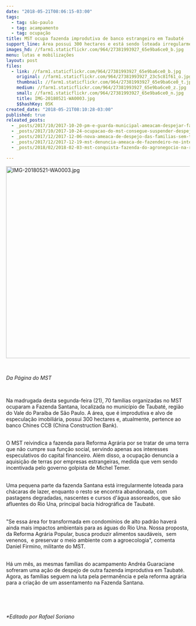 ```yaml
---
date: "2018-05-21T08:06:15-03:00"
tags:
  - tag: são-paulo
  - tag: acampamento
  - tag: ocupação
title: MST ocupa fazenda improdutiva de banco estrangeiro em Taubaté
support_line: Área possui 300 hectares e está sendo loteada irregularmente
images_hd: //farm1.staticflickr.com/964/27381993927_65e9ba6ce0_b.jpg
menu: lutas e mobilizações
layout: post
files:
  - link: //farm1.staticflickr.com/964/27381993927_65e9ba6ce0_b.jpg
    original: //farm1.staticflickr.com/964/27381993927_23c5c81f61_o.jpg
    thumbnail: //farm1.staticflickr.com/964/27381993927_65e9ba6ce0_t.jpg
    medium: //farm1.staticflickr.com/964/27381993927_65e9ba6ce0_z.jpg
    small: //farm1.staticflickr.com/964/27381993927_65e9ba6ce0_n.jpg
    title: IMG-20180521-WA0003.jpg
    $$hashKey: 05K
created_date: "2018-05-21T08:10:28-03:00"
published: true
releated_posts:
  - _posts/2017/10/2017-10-20-pm-e-guarda-municipal-ameacam-despejar-familias-sem-mandado-de-reintegracao-de-posse.md
  - _posts/2017/10/2017-10-24-ocupacao-do-mst-consegue-suspender-despejo-em-limeira-no-interior-de-sao-paulo.md
  - _posts/2017/12/2017-12-06-nova-ameaca-de-despejo-das-familias-sem-terra-no-horto-tatu.md
  - _posts/2017/12/2017-12-19-mst-denuncia-ameaca-de-fazendeiro-no-interior-de-sp.md
  - _posts/2018/02/2018-02-03-mst-conquista-fazenda-do-agronegocio-na-regiao-de-ribeirao-preto.md

---
```

<p><img alt="IMG-20180521-WA0003.jpg" height="525" src="//farm1.staticflickr.com/964/27381993927_65e9ba6ce0_b.jpg" width="700" /></p>

<p>&nbsp;</p>

<p><em>Da P&aacute;gina do MST</em></p>

<p>&nbsp;</p>

<p>Na madrugada desta segunda-feira (21), 70 fam&iacute;lias organizadas no MST ocuparam a Fazenda Santana, localizada no munic&iacute;pio de Taubat&eacute;, regi&atilde;o do Vale do Para&iacute;ba de S&atilde;o Paulo. A &aacute;rea, que &eacute; improdutiva e alvo de especula&ccedil;&atilde;o imobili&aacute;ria, possui 300 hectares e, atualmente, pertence ao banco Chines CCB (China Construction Bank).</p>

<p><br />
O MST reivindica a fazenda para Reforma Agr&aacute;ria por se tratar de uma terra que n&atilde;o cumpre sua fun&ccedil;&atilde;o social, servindo apenas aos interesses especulativos do capital financeiro. Al&eacute;m disso, a ocupa&ccedil;&atilde;o denuncia a aquisi&ccedil;&atilde;o de terras por empresas estrangeiras, medida que vem sendo incentivada pelo governo golpista de Michel Temer.</p>

<p><br />
Uma pequena parte da fazenda Santana est&aacute; irregularmente loteada para ch&aacute;caras de lazer, enquanto o resto se encontra abandonada, com pastagens degradadas, nascentes e cursos d&#39;&aacute;gua assoreados, que s&atilde;o afluentes do Rio Una, principal bacia hidrogr&aacute;fica de Taubat&eacute;.</p>

<p><br />
&quot;Se essa &aacute;rea for transformada em condom&iacute;nios de alto padr&atilde;o haver&aacute; ainda mais impactos ambientais para as &aacute;guas do Rio Una. Nossa proposta, da Reforma Agr&aacute;ria Popular, busca produzir alimentos saud&aacute;veis,&nbsp; sem venenos,&nbsp; e preservar o meio ambiente com a agroecologia&quot;, comenta&nbsp; Daniel Firmino, militante do MST.</p>

<p><br />
H&aacute; um m&ecirc;s, as mesmas fam&iacute;lias do acampamento Andr&eacute;a Guaraciane sofreram uma a&ccedil;&atilde;o de despejo de outra fazenda improdutiva em Taubat&eacute;. Agora, as fam&iacute;lias seguem na luta pela perman&ecirc;ncia e pela reforma agr&aacute;ria para a cria&ccedil;&atilde;o de um assentamento na Fazenda Santana.</p>

<p>&nbsp;</p>

<p>&nbsp;</p>

<p><em>*Editado por Rafael Soriano</em></p>
